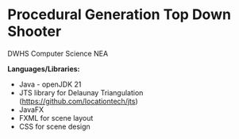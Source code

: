 # Procedural Generation Top Down Shooter 
DWHS Computer Science NEA

**Languages/Libraries:**

* Java - openJDK 21
* JTS library for Delaunay Triangulation (https://github.com/locationtech/jts)
* JavaFX
* FXML for scene layout
* CSS for scene design
